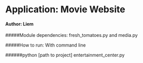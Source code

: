 # Application: Movie Website

#### Author: Liem

#####Module dependencies: fresh_tomatoes.py and media.py

#####How to run: With command line

######python [path to project] entertainment_center.py

